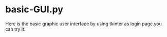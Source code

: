 # basic-GUI.py
Here is the basic graphic user interface by using tkinter as login page.you can try it.
